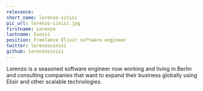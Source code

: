 ```yaml
---
relevance: 
short_name: lorenzo-sinisi
pic_url: lorenzo-sinisi.jpg
firstname: Lorenzo
lastname: Sinisi
position: Freelance Elixir software engineer
twitter: lorenzosinisi
github: lorenzosinisi
---
```

<p>Lorenzo is a seasoned software engineer now working and living in Berlin and consulting companies that want to expand their business globally using Elixir and other scalable technologies.
</p>
